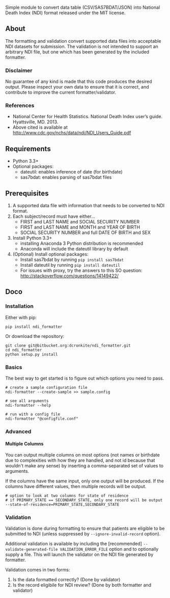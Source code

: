Simple module to convert data table (CSV/SAS7BDAT/JSON) into National Death Index (NDI) format released under the MIT license.

## About ##
The formatting and validation convert supported data files into acceptable NDI datasets for submission. The validation is not intended to support an arbitrary NDI file, but one which has been generated by the included formatter.

### Disclaimer ###
No guarantee of any kind is made that this code produces the desired output. Please inspect your own data to ensure that it is correct, and contribute to improve the current formatter/validator.

### References ###
* National Center for Health Statistics. National Death Index user’s guide. Hyattsville, MD. 2013.
* Above cited is available at http://www.cdc.gov/nchs/data/ndi/NDI_Users_Guide.pdf

## Requirements ##
* Python 3.3+
* Optional packages:
    * dateutil: enables inference of date (for birthdate)
    * sas7bdat: enables parsing of sas7bdat files
    
## Prerequisites ##
1. A supported data file with information that needs to be converted to NDI format.
2. Each subject/record must have either...
    *  FIRST and LAST NAME and SOCIAL SECURITY NUMBER
    *  FIRST and LAST NAME and MONTH and YEAR OF BIRTH
    *  SOCIAL SECURITY NUMBER and full DATE OF BIRTH and SEX
4. Install Python 3.3+ 
    * installing Anaconda 3 Python distribution is recommended
    * Anaconda will include the dateutil library by default
5. (Optional) Install optional packages:
    * Install sas7bdat by running `pip install sas7bdat`
    * Install dateutil by running `pip install dateutil`
    * For issues with proxy, try the answers to this SO question: http://stackoverflow.com/questions/14149422/

## Doco ##

### Installation ###
Either with pip:

    pip install ndi_formatter
     
Or download the repository:
    
    git clone git@bitbucket.org:dcronkite/ndi_formatter.git
    cd ndi_formatter
    python setup.py install

### Basics ###
The best way to get started is to figure out which options you need to pass.

    # create a sample configuration file
    ndi-formatter --create-sample >> sample.config
    
    # see all arguments
    ndi-formatter --help
    
    # run with a config file
    ndi-formatter "@configfile.conf"

### Advanced ###
#### Multiple Columns ####
You can output multiple columns on most options (not names or birthdate due to complexities with how they are handled, and not id because that wouldn't make any sense) by inserting a comma-separated set of values to arguments.
 
If the columns have the same input, only one output will be produced. If the columns have different values, then multiple records will be output.

    # option to look at two columns for state of residence
    # if PRIMARY_STATE == SECONDARY_STATE, only one record will be output
    --state-of-residence=PRIMARY_STATE,SECONDARY_STATE

    
### Validation ###
Validation is done during formatting to ensure that patients are eligible to be submitted to NDI (unless suppressed by `--ignore-invalid-record` option).

Additional validation is available by including the [recommended] `--validate-generated-file VALIDATION_ERROR_FILE` option and to optionally supply a file. This will launch the validator on the NDI file generated by formatter.

Validation comes in two forms:
1. Is the data formatted correctly? (Done by validator)
2. Is the record eligibile for NDI review? (Done by both formatter and validator)